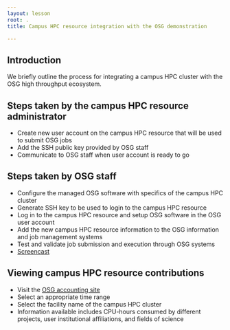 ```yaml
---
layout: lesson
root: .
title: Campus HPC resource integration with the OSG demonstration

---
```


## Introduction

We briefly outline the process for integrating a campus HPC cluster with the OSG high throughput ecosystem.

## Steps taken by the campus HPC resource administrator
   * Create new user account on the campus HPC resource that will be used to submit OSG jobs
   * Add the SSH public key provided by OSG staff
   * Communicate to OSG staff when user account is ready to go

## Steps taken by OSG staff
   * Configure the managed OSG software with specifics of the campus HPC cluster
   * Generate SSH key to be used to login to the campus HPC resource
   * Log in to the campus HPC resource and setup OSG software in the OSG user account
   * Add the new campus HPC resource information to the OSG information and job management systems
   * Test and validate job submission and execution through OSG systems
   * [Screencast](https://asciinema.org/a/128278)

## Viewing campus HPC resource contributions
   * Visit the [OSG accounting site](https://gracc.opensciencegrid.org/dashboard/db/payload-jobs-summary?orgId=1)
   * Select an appropriate time range 
   * Select the facility name of the campus HPC cluster
   * Information available includes CPU-hours consumed by different projects, user institutional affiliations, and fields of science


